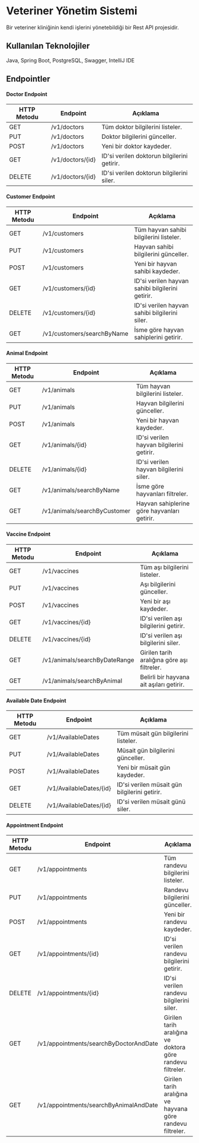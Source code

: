 # Veteriner Yönetim Sistemi
Bir veteriner kliniğinin kendi işlerini yönetebildiği bir Rest API projesidir.

## Kullanılan Teknolojiler
Java, Spring Boot, PostgreSQL, Swagger, IntelliJ IDE



## Endpointler

 #### Doctor Endpoint

| HTTP Metodu | Endpoint         | Açıklama                                    |
|------------ |------------------|---------------------------------------------|
| GET         | /v1/doctors      | Tüm doktor bilgilerini listeler.            |
| PUT         | /v1/doctors      | Doktor bilgilerini günceller.               |
| POST        | /v1/doctors      | Yeni bir doktor kaydeder.                   |
| GET         | /v1/doctors/{id} | ID'si verilen doktorun bilgilerini getirir. |
| DELETE      | /v1/doctors/{id} | ID'si verilen doktorun bilgilerini siler.   |

#### Customer Endpoint

| HTTP Metodu | Endpoint                   | Açıklama                                         |
|------------ |----------------------------|--------------------------------------------------|
| GET         | /v1/customers              | Tüm hayvan sahibi bilgilerini listeler.          |
| PUT         | /v1/customers              | Hayvan sahibi bilgilerini günceller.             |
| POST        | /v1/customers              | Yeni bir hayvan sahibi kaydeder.                 |
| GET         | /v1/customers/{id}         | ID'si verilen hayvan sahibi bilgilerini getirir. |
| DELETE      | /v1/customers/{id}         | ID'si verilen hayvan sahibi bilgilerini siler.   |
| GET         | /v1/customers/searchByName | İsme göre hayvan sahiplerini getirir.            |

#### Animal Endpoint

| HTTP Metodu | Endpoint                     | Açıklama                                    |
|------------ |------------------------------|---------------------------------------------|
| GET         | /v1/animals                  | Tüm hayvan bilgilerini listeler.            |
| PUT         | /v1/animals                  | Hayvan bilgilerini günceller.               |
| POST        | /v1/animals                  | Yeni bir hayvan kaydeder.                   |
| GET         | /v1/animals/{id}             | ID'si verilen hayvan bilgilerini getirir.   |
| DELETE      | /v1/animals/{id}             | ID'si verilen hayvan bilgilerini siler.     |
| GET         | /v1/animals/searchByName     | İsme göre hayvanları filtreler.             |
| GET         | /v1/animals/searchByCustomer | Hayvan sahiplerine göre hayvanları getirir. |

#### Vaccine Endpoint

| HTTP Metodu | Endpoint                      | Açıklama                                    |
|------------ |-------------------------------|---------------------------------------------|
| GET         | /v1/vaccines                  | Tüm aşı bilgilerini listeler.               |
| PUT         | /v1/vaccines                  | Aşı bilgilerini günceller.                  |
| POST        | /v1/vaccines                  | Yeni bir aşı kaydeder.                      |
| GET         | /v1/vaccines/{id}             | ID'si verilen aşı bilgilerini getirir.      |
| DELETE      | /v1/vaccines/{id}             | ID'si verilen aşı bilgilerini siler.        |
| GET         | /v1/animals/searchByDateRange | Girilen tarih aralığına göre aşı filtreler. |
| GET         | /v1/animals/searchByAnimal    | Belirli bir hayvana ait aşıları getirir.    |

#### Available Date Endpoint

| HTTP Metodu | Endpoint                      | Açıklama                                      |
|------------ |-------------------------------|-----------------------------------------------|
| GET         | /v1/AvailableDates            | Tüm müsait gün bilgilerini listeler.          |
| PUT         | /v1/AvailableDates            | Müsait gün bilgilerini günceller.             |
| POST        | /v1/AvailableDates            | Yeni bir müsait gün kaydeder.                 |
| GET         | /v1/AvailableDates/{id}       | ID'si verilen müsait gün bilgilerini getirir. |
| DELETE      | /v1/AvailableDates/{id}       | ID'si verilen müsait günü siler.              |

#### Appointment Endpoint

| HTTP Metodu | Endpoint                               | Açıklama                                                   |
|------------ |----------------------------------------|------------------------------------------------------------|
| GET         | /v1/appointments                       | Tüm randevu bilgilerini listeler.                          |
| PUT         | /v1/appointments                       | Randevu bilgilerini günceller.                             |
| POST        | /v1/appointments                       | Yeni bir randevu kaydeder.                                 |
| GET         | /v1/appointments/{id}                  | ID'si verilen randevu bilgilerini getirir.                 |
| DELETE      | /v1/appointments/{id}                  | ID'si verilen randevu bilgilerini siler.                   |
| GET         | /v1/appointments/searchByDoctorAndDate | Girilen tarih aralığına ve doktora göre randevu filtreler. |
| GET         | /v1/appointments/searchByAnimalAndDate | Girilen tarih aralığına ve hayvana göre randevu filtreler. |